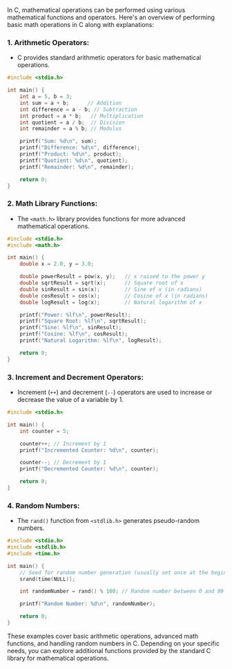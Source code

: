 In C, mathematical operations can be performed using various mathematical functions and operators. Here's an overview of performing basic math operations in C along with explanations:

### 1. **Arithmetic Operators:**
   - C provides standard arithmetic operators for basic mathematical operations.

   ```c
   #include <stdio.h>

   int main() {
       int a = 5, b = 3;
       int sum = a + b;      // Addition
       int difference = a - b; // Subtraction
       int product = a * b;   // Multiplication
       int quotient = a / b;  // Division
       int remainder = a % b; // Modulus

       printf("Sum: %d\n", sum);
       printf("Difference: %d\n", difference);
       printf("Product: %d\n", product);
       printf("Quotient: %d\n", quotient);
       printf("Remainder: %d\n", remainder);

       return 0;
   }
   ```

### 2. **Math Library Functions:**
   - The `<math.h>` library provides functions for more advanced mathematical operations.

   ```c
   #include <stdio.h>
   #include <math.h>

   int main() {
       double x = 2.0, y = 3.0;

       double powerResult = pow(x, y);   // x raised to the power y
       double sqrtResult = sqrt(x);      // Square root of x
       double sinResult = sin(x);        // Sine of x (in radians)
       double cosResult = cos(x);        // Cosine of x (in radians)
       double logResult = log(x);        // Natural logarithm of x

       printf("Power: %lf\n", powerResult);
       printf("Square Root: %lf\n", sqrtResult);
       printf("Sine: %lf\n", sinResult);
       printf("Cosine: %lf\n", cosResult);
       printf("Natural Logarithm: %lf\n", logResult);

       return 0;
   }
   ```

### 3. **Increment and Decrement Operators:**
   - Increment (`++`) and decrement (`--`) operators are used to increase or decrease the value of a variable by 1.

   ```c
   #include <stdio.h>

   int main() {
       int counter = 5;

       counter++; // Increment by 1
       printf("Incremented Counter: %d\n", counter);

       counter--; // Decrement by 1
       printf("Decremented Counter: %d\n", counter);

       return 0;
   }
   ```

### 4. **Random Numbers:**
   - The `rand()` function from `<stdlib.h>` generates pseudo-random numbers.

   ```c
   #include <stdio.h>
   #include <stdlib.h>
   #include <time.h>

   int main() {
       // Seed for random number generation (usually set once at the beginning)
       srand(time(NULL));

       int randomNumber = rand() % 100; // Random number between 0 and 99

       printf("Random Number: %d\n", randomNumber);

       return 0;
   }
   ```

These examples cover basic arithmetic operations, advanced math functions, and handling random numbers in C. Depending on your specific needs, you can explore additional functions provided by the standard C library for mathematical operations.